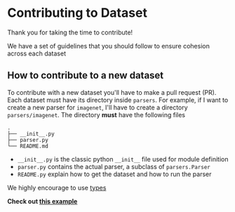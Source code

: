 # Contributing to Dataset

Thank you for taking the time to contribute!

We have a set of guidelines that you should follow to ensure cohesion across each dataset

## How to contribute to a new dataset

To contribute with a new dataset you'll have to make a pull request (PR). Each dataset must have its directory inside `parsers`. For example, if I want to create a new parser for `imagenet`, I'll have to create a directory `parsers/imagenet`. The directory **must** have the following files

```
.
├── __init__.py
├── parser.py
└── README.md
```

- `__init__.py` is the classic python `__init__` file used for module definition
- `parser.py` contains the actual parser, a subclass of `parsers.Parser`
- `README.py` explain how to get the dataset and how to run the parser

We highly encourage to use [types](https://docs.python.org/3/library/stdtypes.html)


**Check out [this example](https://github.com/v7labs/datasets/tree/main/parsers/cifar)**

